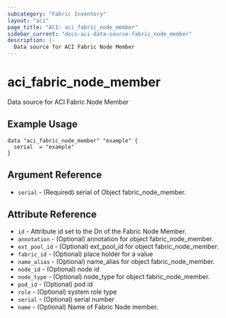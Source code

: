 ```yaml
---
subcategory: "Fabric Inventory"
layout: "aci"
page_title: "ACI: aci_fabric_node_member"
sidebar_current: "docs-aci-data-source-fabric_node_member"
description: |-
  Data source for ACI Fabric Node Member
---
```


# aci_fabric_node_member

Data source for ACI Fabric Node Member

## Example Usage

```hcl
data "aci_fabric_node_member" "example" {
  serial  = "example"
}
```

## Argument Reference

- `serial` - (Required) serial of Object fabric_node_member.

## Attribute Reference

- `id` - Attribute id set to the Dn of the Fabric Node Member.
- `annotation` - (Optional) annotation for object fabric_node_member.
- `ext_pool_id` - (Optional) ext_pool_id for object fabric_node_member.
- `fabric_id` - (Optional) place holder for a value
- `name_alias` - (Optional) name_alias for object fabric_node_member.
- `node_id` - (Optional) node id
- `node_type` - (Optional) node_type for object fabric_node_member.
- `pod_id` - (Optional) pod id
- `role` - (Optional) system role type
- `serial` - (Optional) serial number
- `name` - (Optional) Name of Fabric Node member.
